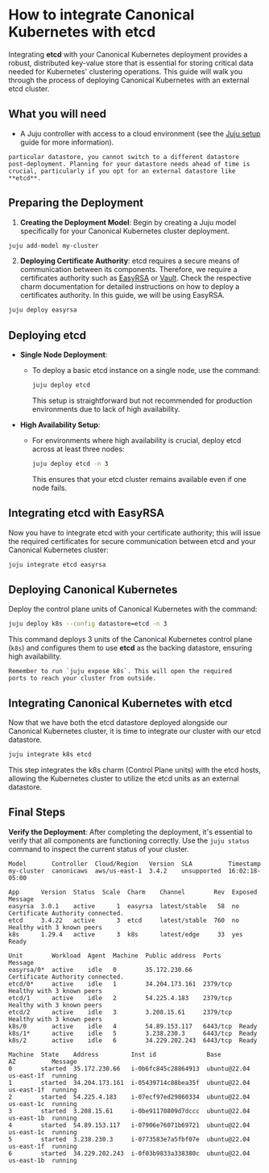 # How to integrate Canonical Kubernetes with etcd

Integrating **etcd** with your Canonical Kubernetes deployment provides a
robust, distributed key-value store that is essential for storing critical
data needed for Kubernetes' clustering operations. This guide will walk you
through the process of deploying Canonical Kubernetes with an external etcd
cluster.

## What you will need

- A Juju controller with access to a cloud environment (see the [Juju setup]
  guide for more information).

```{warning} Once you deploy your Canonical Kubernetes cluster with a
particular datastore, you cannot switch to a different datastore
post-deployment. Planning for your datastore needs ahead of time is
crucial, particularly if you opt for an external datastore like **etcd**.
```

## Preparing the Deployment

1. **Creating the Deployment Model**:
  Begin by creating a Juju model specifically for your Canonical Kubernetes
  cluster deployment.

  ```bash
  juju add-model my-cluster
  ```

2. **Deploying Certificate Authority**:
  etcd requires a secure means of communication between its components.
  Therefore, we require a certificates authority such as [EasyRSA][easyrsa-charm]
  or [Vault][vault-charm]. Check the respective charm documentation for detailed
  instructions on how to deploy a certificates authority. In this guide, we will
  be using EasyRSA.

  ```bash
  juju deploy easyrsa
  ```

## Deploying etcd

- **Single Node Deployment**:
  - To deploy a basic etcd instance on a single node, use the command:

    ```bash
    juju deploy etcd
    ```

    This setup is straightforward but not recommended for production environments
    due to lack of high availability.

- **High Availability Setup**:
  - For environments where high availability is crucial, deploy etcd across at
    least three nodes:

    ```bash
    juju deploy etcd -n 3
    ```

    This ensures that your etcd cluster remains available even if one node fails.

## Integrating etcd with EasyRSA

Now you have to integrate etcd with your certificate authority; this will issue
the required certificates for secure communication between etcd and your
Canonical Kubernetes cluster:

```bash
juju integrate etcd easyrsa
```

## Deploying Canonical Kubernetes

Deploy the control plane units of Canonical Kubernetes with the command:

```bash
juju deploy k8s --config datastore=etcd -n 3
```

This command deploys 3 units of the Canonical Kubernetes control plane (`k8s`)
and configures them to use **etcd** as the backing datastore, ensuring high
availability.

```{important}
Remember to run `juju expose k8s`. This will open the required
ports to reach your cluster from outside.
```

## Integrating Canonical Kubernetes with etcd
Now that we have both the etcd datastore deployed alongside our Canonical
Kubernetes cluster, it is time to integrate our cluster with our etcd datastore.

```bash
juju integrate k8s etcd
```

This step integrates the k8s charm (Control Plane units)  with the etcd hosts,
allowing the Kubernetes cluster to utilize the etcd units as an external
datastore.

## Final Steps

**Verify the Deployment**: After completing the deployment, it's essential
to verify that all components are functioning correctly. Use the `juju status`
command to inspect the current status of your cluster.

```
Model       Controller  Cloud/Region   Version  SLA          Timestamp
my-cluster  canonicaws  aws/us-east-1  3.4.2    unsupported  16:02:18-05:00

App      Version  Status  Scale  Charm    Channel        Rev  Exposed  Message
easyrsa  3.0.1    active      1  easyrsa  latest/stable   58  no       Certificate Authority connected.
etcd     3.4.22   active      3  etcd     latest/stable  760  no       Healthy with 3 known peers
k8s      1.29.4   active      3  k8s      latest/edge     33  yes      Ready

Unit        Workload  Agent  Machine  Public address  Ports     Message
easyrsa/0*  active    idle   0        35.172.230.66             Certificate Authority connected.
etcd/0*     active    idle   1        34.204.173.161  2379/tcp  Healthy with 3 known peers
etcd/1      active    idle   2        54.225.4.183    2379/tcp  Healthy with 3 known peers
etcd/2      active    idle   3        3.208.15.61     2379/tcp  Healthy with 3 known peers
k8s/0       active    idle   4        54.89.153.117   6443/tcp  Ready
k8s/1*      active    idle   5        3.238.230.3     6443/tcp  Ready
k8s/2       active    idle   6        34.229.202.243  6443/tcp  Ready

Machine  State    Address         Inst id              Base          AZ          Message
0        started  35.172.230.66   i-0b6fc845c28864913  ubuntu@22.04  us-east-1f  running
1        started  34.204.173.161  i-05439714c88bea35f  ubuntu@22.04  us-east-1f  running
2        started  54.225.4.183    i-07ecf97ed29860334  ubuntu@22.04  us-east-1c  running
3        started  3.208.15.61     i-0be91170809d7dccc  ubuntu@22.04  us-east-1b  running
4        started  54.89.153.117   i-07906e76071b69721  ubuntu@22.04  us-east-1c  running
5        started  3.238.230.3     i-0773583e7a5fbf07e  ubuntu@22.04  us-east-1f  running
6        started  34.229.202.243  i-0f03b9833a338380c  ubuntu@22.04  us-east-1b  running
```

<!-- LINKS -->

[easyrsa-charm]: https://charmhub.io/easyrsa 
[vault-charm]: https://charmhub.io/vault
[Juju setup]: https://juju.is/docs/juju/tutorial
